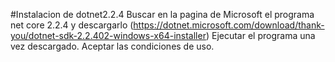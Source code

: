 #Instalacion de dotnet2.2.4
Buscar en la pagina de Microsoft el programa  net core 2.2.4 y descargarlo (https://dotnet.microsoft.com/download/thank-you/dotnet-sdk-2.2.402-windows-x64-installer)
Ejecutar el programa una vez descargado.
Aceptar las condiciones de uso.
